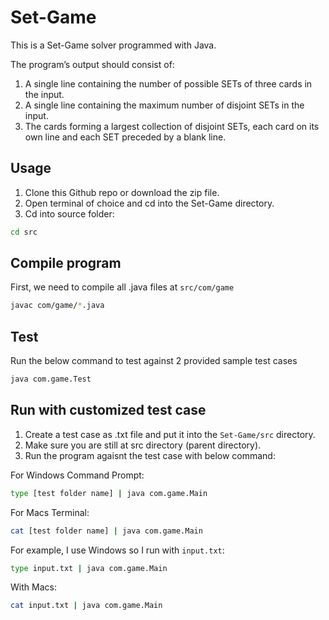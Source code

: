 # Set-Game

This is a Set-Game solver programmed with Java. 

The program’s output should consist of:
1. A single line containing the number of possible SETs of three cards in the input.
2. A single line containing the maximum number of disjoint SETs in the input.
3. The cards forming a largest collection of disjoint SETs, each card on its own line and each SET preceded by a blank line.

## Usage

1. Clone this Github repo or download the zip file.
2. Open terminal of choice and cd into the Set-Game directory.
3. Cd into source folder:

```bash
cd src
```

## Compile program

First, we need to compile all .java files at `src/com/game`

```bash
javac com/game/*.java
```

## Test

Run the below command to test against 2 provided sample test cases

```bash
java com.game.Test
```

## Run with customized test case

1. Create a test case as .txt file and put it into the `Set-Game/src` directory.
2. Make sure you are still at src directory (parent directory).
3. Run the program agaisnt the test case with below command: 

For Windows Command Prompt:

```bash
type [test folder name] | java com.game.Main
```

For Macs Terminal: 

```bash
cat [test folder name] | java com.game.Main
```

For example, I use Windows so I run with `input.txt`:

```bash
type input.txt | java com.game.Main
```

With Macs:

```bash
cat input.txt | java com.game.Main
```


